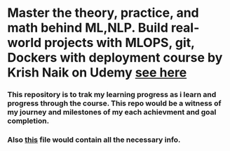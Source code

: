 # Master the theory, practice, and math behind ML,NLP. Build real-world projects with MLOPS, git, Dockers with deployment course by Krish Naik on Udemy [see here](https://www.udemy.com/share/10b9km3@-vQ36oEeOovhFkhfa-ewDqr99KDva4DpvDrhF4exntXEy5RqR2ei7gwBJudRcoRNHQ==/)

### This repository is to trak my learning progress as i learn and progress through the course. This repo would be a witness of my journey and milestones of my each achievment and goal completion.

### Also [this](metadata.md) file would contain all the necessary info.